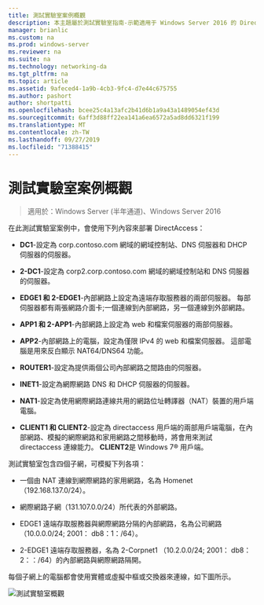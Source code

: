 ```yaml
---
title: 測試實驗室案例概觀
description: 本主題屬於測試實驗室指南-示範適用于 Windows Server 2016 的 DirectAccess 多網站部署
manager: brianlic
ms.custom: na
ms.prod: windows-server
ms.reviewer: na
ms.suite: na
ms.technology: networking-da
ms.tgt_pltfrm: na
ms.topic: article
ms.assetid: 9afeced4-1a9b-4cb3-9fc4-d7e44c675755
ms.author: pashort
author: shortpatti
ms.openlocfilehash: bcee25c4a13afc2b41d6b1a9a43a1489054ef43d
ms.sourcegitcommit: 6aff3d88ff22ea141a6ea6572a5ad8dd6321f199
ms.translationtype: MT
ms.contentlocale: zh-TW
ms.lasthandoff: 09/27/2019
ms.locfileid: "71388415"
---
```

# <a name="overview-of-the-test-lab-scenario"></a>測試實驗室案例概觀

>適用於：Windows Server (半年通道)、Windows Server 2016

在此測試實驗室案例中，會使用下列內容來部署 DirectAccess：  
  
-   **DC1**-設定為 corp.contoso.com 網域的網域控制站、DNS 伺服器和 DHCP 伺服器的伺服器。  
  
-   **2-DC1**-設定為 corp2.corp.contoso.com 網域的網域控制站和 DNS 伺服器的伺服器。  
  
-   **EDGE1 和 2-EDGE1**-內部網路上設定為遠端存取服務器的兩部伺服器。 每部伺服器都有兩張網路介面卡;一個連線到內部網路，另一個連線到外部網路。  
  
-   **APP1 和 2-APP1**-內部網路上設定為 web 和檔案伺服器的兩部伺服器。  
  
-   **APP2**-內部網路上的電腦，設定為僅限 IPv4 的 web 和檔案伺服器。 這部電腦是用來反白顯示 NAT64/DNS64 功能。  
  
-   **ROUTER1**-設定為提供兩個公司內部網路之間路由的伺服器。  
  
-   **INET1**-設定為網際網路 DNS 和 DHCP 伺服器的伺服器。  
  
-   **NAT1**-設定為使用網際網路連線共用的網路位址轉譯器（NAT）裝置的用戶端電腦。  
  
-   **CLIENT1 和 CLIENT2**-設定為 directaccess 用戶端的兩部用戶端電腦，在內部網路、模擬的網際網路和家用網路之間移動時，將會用來測試 directaccess 連線能力。 **CLIENT2**是 Windows 7&reg; 用戶端。  
  
測試實驗室包含四個子網，可模擬下列各項：  
  
-   一個由 NAT 連線到網際網路的家用網路，名為 Homenet （192.168.137.0/24）。  
  
-   網際網路子網（131.107.0.0/24）所代表的外部網路。  
  
-   EDGE1 遠端存取服務器與網際網路分隔的內部網路，名為公司網路（10.0.0.0/24; 2001： db8：1：/64）。  
  
-   2-EDGE1 遠端存取服務器，名為 2-Corpnet1 （10.2.0.0/24; 2001： db8：2：：/64）的內部網路與網際網路隔開。  
  
每個子網上的電腦都會使用實體或虛擬中樞或交換器來連線，如下圖所示。  
  
![測試實驗室概觀](../../../media/Overview-of-the-Test-Lab-Scenario_4/TLG_DA_Multisite.png)  
  


